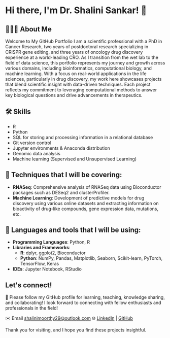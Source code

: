 # Hi there, I'm Dr. Shalini Sankar! 👋

## 🙋🏽‍♀️ About Me

Welcome to My GitHub Portfolio
I am a scientific professional with a PhD in Cancer Research, two years of postdoctoral research specializing in CRISPR gene editing, and three years of oncology drug discovery experience at a world-leading CRO. As I transition from the wet lab to the field of data science, this portfolio represents my journey and growth across various domains, including bioinformatics, computational biology, and machine learning. With a focus on real-world applications in the life sciences, particularly in drug discovery, my work here showcases projects that blend scientific insight with data-driven techniques. Each project reflects my commitment to leveraging computational methods to answer key biological questions and drive advancements in therapeutics.

## 🛠️ Skills

- R 
- Python 
- SQL for storing and processing information in a relational database
- Git version control
- Jupyter environments & Anaconda distribution
- Genomic data analysis 
- Machine learning (Supervised and Unsupervised Learning)

## 🔧 Techniques that I will be covering:

- **RNASeq**: Comprehensive analysis of RNASeq data using Bioconductor packages such as DESeq2 and clusterProfiler.
- **Machine Learning**: Development of predictive models for drug discovery using various online datasets and extracting information on bioactivity of drug-like compounds, gene expression data, mutations, etc.

## 🔧 Languages and tools that I will be using:

- **Programming Languages**: Python, R
- **Libraries and Frameworks**:
    - **R**: dplyr, ggplot2, Bioconductor
    - **Python**: NumPy, Pandas, Matplotlib, Seaborn, Scikit-learn, PyTorch, TensorFlow, Keras
- **IDEs**: Jupyter Notebook, RStudio

## Let's connect!

🤝 Please follow my GitHub profile for learning, teaching, knowledge sharing, and collaborating! I look forward to connecting with fellow enthusiasts and professionals in the field!

✉️ Email [shalinimoorthy29@outlook.com](mailto:shalinimoorthy29@outlook.com)
🌐 [LinkedIn](https://www.linkedin.com/in/shalini-sankar-1bb4bab5/) | [GitHub](https://github.com/shalinimoorthy29)

Thank you for visiting, and I hope you find these projects insightful.
